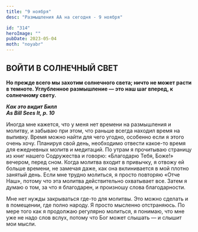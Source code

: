 ```yaml
---
title: "9 ноября"
desc: "Размышления АА на сегодня - 9 ноября"

id: "314"
heroImage: ""
pubDate: 2023-05-04
moth: "noyabr"
---
```


## ВОЙТИ В СОЛНЕЧНЫЙ СВЕТ

**Но прежде всего мы захотим солнечного света; ничто не может расти в темноте.
Углубленное размышление — это наш шаг вперед, к солнечному свету.**

**_Как это видит Билл  
As Bill Sees It, p. 10_**

Иногда мне кажется, что у меня нет времени на размышления и молитву, и забываю
при этом, что раньше всегда находил время на выпивку. Время можно найти для
чего угодно, особенно если я этого очень хочу. Планируя свой день, необходимо
отвести какое-то время для ежедневных молитв и медитаций. По утрам я
прочитываю страницу из книг нашего Содружества и говорю: «Благодарю Тебя,
Боже!» вечером, перед сном. Когда молитва входит в привычку, я отвожу ей
больше времени, не замечая даже, как она вклинивается в мой плотно занятый
день. Если мне трудно молиться, я просто повторяю «Отче Наш», потому что эта
молитва действительно охватывает все. Затем я думаю о том, за что я
благодарен, и произношу слова благодарности.

Мне нет нужды закрываться где-то для молитвы. Это можно сделать и в помещении,
где полно народу. Я просто мысленно отстраняюсь. По мере того как я продолжаю
регулярно молиться, я понимаю, что мне уже не надо слов вслух, потому что Бог
может слышать — и слышит мои мысли.
